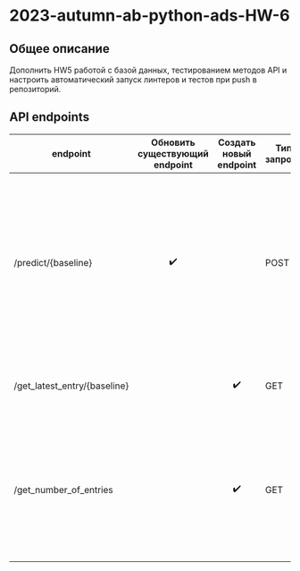 # 2023-autumn-ab-python-ads-HW-6
## Общее описание
Дополнить HW5 работой с базой данных, тестированием методов API и настроить автоматический запуск линтеров и тестов при push в репозиторий.

## API endpoints
| endpoint | Обновить существующий endpoint | Создать новый endpoint | Тип запроса | Действие | Подсказка |
| --- | :---: | :---: | --- | --- | --- |
| /predict/{baseline} | :heavy_check_mark: | | POST | Возвращает предсказание класса (fraud/clean) для заданного входного текста **и записывает входной текст, предсказание, используемый бейзлайн и время выполнения в базу ``messages.db``** | |
| /get_latest_entry/{baseline} | | :heavy_check_mark: | GET | Возвращает крайнюю запись в БД ``messages.db`` для бейзлайна ``baseline``| |
| /get_number_of_entries | | ✔️ | GET | Возвращает количество записей в БД ``messages.db`` для каждого бейзлайна, например: ``{"constant-fraud": 1, "constant-clean": 2, "first-hypothesis": 3}`` | Используйте код вида ``db.query(column1, column2).group_by(column2)``|
